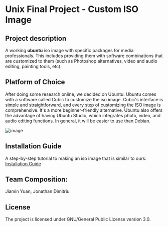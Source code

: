 # Unix Final Project - Custom ISO Image

## Project description
A working **ubuntu** iso image with specific packages for media professionals. This includes providing them with software combinations that are customized to them (such as Photoshop alternatives, video and audio editing, painting tools, etc).

## Platform of Choice
After doing some research online, we decided on Ubuntu. Ubuntu comes with a software called Cubic to customize the iso image. Cubic's interface is simple and straightforward, and every step of customizing the ISO image is comprehensive. It's a more beginner-friendly alternative. Ubuntu also offers the advantage of having Ubuntu Studio, which integrates photo, video, and audio editing functions. In general, it will be easier to use than Debian.

![image](https://user-images.githubusercontent.com/82058058/166124249-8f751a96-0e13-4f91-9280-21bc6a257399.png)

## Installation Guide
A step-by-step tutorial to making an iso image that is similar to ours: [Installation Guide](https://github.com/DeadBwain/Unix-Final-Project/blob/fd8d9ae53d5f8ba29d280028b84c6fda8f2cbbd6/INSTALLATION)

## Team Composition: 
Jiamin Yuan, Jonathan Dimitriu

## License
The project is licensed under GNU/General Public License version 3.0. 
